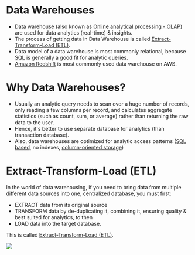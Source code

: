 # Data Warehouses
- Data warehouse (also known as [Online analytical processing - OLAP](../0_SystemGlossaries/Database/DBProcessingTypes.md)) are used for data analytics (real-time) & insights.
- The process of getting data in Data Warehouse is called [Extract-Transform-Load (ETL)](#extract-transform-load-etl).
- Data model of a data warehouse is most commonly relational, because [SQL](../../../3_DatabaseComponents/Readme.md) is generally a good fit for analytic queries.
- [Amazon Redshift](../../../../2_AWSComponents/6_DatabaseServices/AmazonRedshift.md) is most commonly used data warehouse on AWS.

# Why Data Warehouses?
- Usually an analytic query needs to scan over a huge number of records, only reading a few columns per record, and calculates aggregate statistics (such as count, sum, or average) rather than returning the raw data to the user.
- Hence, it's better to use separate database for analytics (than transaction database).
- Also, data warehouses are optimized for analytic access patterns ([SQL based](../../../3_DatabaseComponents/Readme.md), no indexes, [column-oriented storage](https://en.wikipedia.org/wiki/Column-oriented_DBMS))

# Extract-Transform-Load (ETL)
In the world of data warehousing, if you need to bring data from multiple different data sources into one, centralized database, you must first:
- EXTRACT data from its original source
- TRANSFORM data by de-duplicating it, combining it, ensuring quality & best suited for analytics, to then
- LOAD data into the target database.

This is called [Extract-Transform-Load (ETL)](https://aws.amazon.com/what-is/etl/).

![](https://rivery.io/wp-content/uploads/2020/05/ETL-Process-for-linkedin3-1024x535.png)